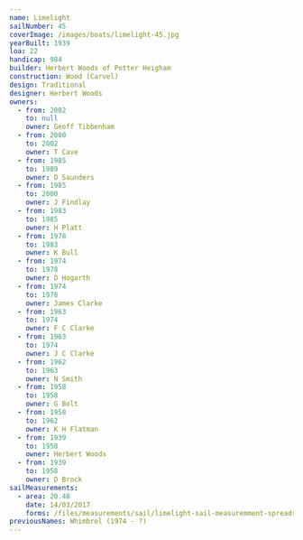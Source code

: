```yaml
---
name: Limelight
sailNumber: 45
coverImage: /images/boats/limelight-45.jpg
yearBuilt: 1939
loa: 22
handicap: 984
builder: Herbert Woods of Potter Heigham
construction: Wood (Carvel)
design: Traditional
designer: Herbert Woods
owners:
  - from: 2002
    to: null
    owner: Geoff Tibbenham
  - from: 2000
    to: 2002
    owner: T Cave
  - from: 1985
    to: 1989
    owner: D Saunders
  - from: 1985
    to: 2000
    owner: J Findlay
  - from: 1983
    to: 1985
    owner: H Platt
  - from: 1978
    to: 1983
    owner: K Bull
  - from: 1974
    to: 1978
    owner: D Hogarth
  - from: 1974
    to: 1978
    owner: James Clarke
  - from: 1963
    to: 1974
    owner: F C Clarke
  - from: 1963
    to: 1974
    owner: J C Clarke
  - from: 1962
    to: 1963
    owner: N Smith
  - from: 1958
    to: 1958
    owner: G Bolt
  - from: 1958
    to: 1962
    owner: K H Flatman
  - from: 1939
    to: 1958
    owner: Herbert Woods
  - from: 1939
    to: 1958
    owner: D Brock
sailMeasurements:
  - area: 20.48
    date: 14/03/2017
    forms: /files/measurements/sail/limelight-sail-measuremment-spreadsheet.xlsx
previousNames: Whimbrel (1974 - ?)
---
```

